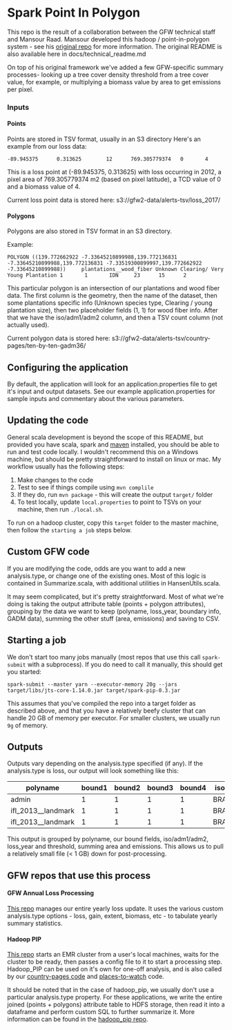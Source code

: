# Spark Point In Polygon

This repo is the result of a collaboration between the GFW technical staff and Mansour Raad.
Mansour developed this hadoop / point-in-polygon system - see his [original repo](http://github.com/mraad/spark-pip)
for more information. The original README is also available here in docs/technical_readme.md

On top of his original framework we've added a few GFW-specific summary processes- looking
up a tree cover density threshold from a tree cover value, for example, or multiplying a biomass
value by area to get emissions per pixel.

### Inputs

#### Points
Points are stored in TSV format, usually in an S3 directory
Here's an example from our loss data:

```
-89.945375      0.313625        12      769.305779374   0       4
```

This is a loss point at (-89.945375, 0.313625) with loss occurring in 2012,
a pixel area of 769.305779374 m2 (based on pixel latitude), a TCD value of 0
and a biomass value of 4.

Current loss point data is stored here: s3://gfw2-data/alerts-tsv/loss_2017/

#### Polygons
Polygons are also stored in TSV format in an S3 directory.

Example:
```
POLYGON ((139.772662922 -7.33645210899988,139.772136831 -7.33645210899988,139.772136831 -7.33519300899997,139.772662922 -7.33645210899988))     plantations__wood_fiber Unknown Clearing/ Very Young Plantation 1       1       IDN     23      15      2
```

This particular polygon is an intersection of our plantations and wood fiber data. The first column is the geometry,
then the name of the dataset, then some plantations specific info (Unknown species type, Clearing / young plantation size), then two placeholder fields (1, 1) for wood fiber info. After that we have the iso/adm1/adm2 column, and then a TSV count column (not actually used).

Current polygon data is stored here: s3://gfw2-data/alerts-tsv/country-pages/ten-by-ten-gadm36/

## Configuring the application

By default, the application will look for an application.properties file to get it's input and output datasets. See our example application.properties for sample inputs and commentary about the various parameters.

## Updating the code

General scala development is beyond the scope of this README, but provided you have scala, spark and [maven](https://maven.apache.org/) installed, you should be able to run and test code locally. I wouldn't recommend this on a Windows machine, but should be pretty straightforward to install on linux or mac. My workflow usually has the following steps:

1. Make changes to the code
2. Test to see if things compile using `mvn complile`
3. If they do, run `mvn package` - this will create the output `target/` folder
4. To test locally, update `local.properties` to point to TSVs on your machine, then run `./local.sh`.

To run on a hadoop cluster, copy this `target` folder to the master machine, then follow the `starting a job` steps below.

## Custom GFW code

If you are modifying the code, odds are you want to add a new analysis.type, or change one of the existing ones. Most of this logic is contained in Summarize.scala, with additional utilities in HansenUtils.scala.

It may seem complicated, but it's pretty straightforward. Most of what we're doing is taking the output attribute table (points + polygon attributes), grouping by the data we want to keep (polyname, loss_year, boundary info, GADM data), summing the other stuff (area, emissions) and saving to CSV.

## Starting a job

We don't start too many jobs manually (most repos that use this call `spark-submit` with a subprocess). If you do need to call it manually, this should get you started:

```
spark-submit --master yarn --executor-memory 20g --jars target/libs/jts-core-1.14.0.jar target/spark-pip-0.3.jar
```

This assumes that you've compiled the repo into a target folder as described above, and that you have a relatively beefy cluster that can handle 20 GB of memory per executor. For smaller clusters, we usually run `9g` of memory.

## Outputs

Outputs vary depending on the analysis.type specified (if any). If the analysis.type is loss, our output will look something like this:

| polyname           | bound1 | bound2 | bound3 | bound4 | iso | adm1 | adm2 | thresh | loss_year | area          | emissions     |
|--------------------|--------|--------|--------|--------|-----|------|------|--------|-----------|---------------|---------------|
| admin              | 1      | 1      | 1      | 1      | BRA | 12   | 9    | 0      | 16        | 5003144.59559 | 1875.79985949 |
| ifl_2013__landmark | 1      | 1      | 1      | 1      | BRA | 12   | 9    | 75     | 11        | 1028353.82939 | 24374.7669306 |
| ifl_2013__landmark | 1      | 1      | 1      | 1      | BRA | 12   | 9    | 30     | 3         | 761.110102908 | 3.88166152483 |

This output is grouped by polyname, our bound fields, iso/adm1/adm2, loss_year and threshold, summing area and emissions. This allows us to pull a relatively small file (< 1 GB) down for post-processing.

## GFW repos that use this process

#### GFW Annual Loss Processing
[This repo](https://github.com/wri/gfw-annual-loss-processing/) manages our entire yearly loss update. It uses the various custom analysis.type options - loss, gain, extent, biomass, etc - to tabulate yearly summary statistics.

#### Hadoop PIP
[This repo](https://github.com/wri/hadoop_pip) starts an EMR cluster from a user's local machines, waits for the cluster to be ready, then passes a config file to it to start a processing step. Hadoop_PIP can be used on it's own for one-off analysis, and is also called by our [country-pages code](https://github.com/wri/gfw-country-pages-analysis-2/) and [places-to-watch](https://github.com/wri/gfw-places-to-watch/) code.

It should be noted that in the case of hadoop_pip, we usually don't use a particular analysis.type property. For these applications, we write the entire joined (points + polygons) attribute table to HDFS storage, then read it into a dataframe and perform custom SQL to further summarize it. More information can be found in the [hadoop_pip repo](https://github.com/wri/hadoop_pip).
